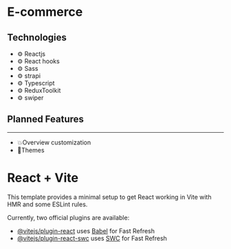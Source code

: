 # E-commerce

## Technologies
* ⚙️ Reactjs
* ⚙️ React hooks
* ⚙️ Sass
* ⚙️ strapi
* ⚙️ Typescript
* ⚙️ ReduxToolkit
* ⚙️ swiper

## Planned Features
---
* 💥Overview customization
* 🎨Themes


# React + Vite

This template provides a minimal setup to get React working in Vite with HMR and some ESLint rules.

Currently, two official plugins are available:

- [@vitejs/plugin-react](https://github.com/vitejs/vite-plugin-react/blob/main/packages/plugin-react/README.md) uses [Babel](https://babeljs.io/) for Fast Refresh
- [@vitejs/plugin-react-swc](https://github.com/vitejs/vite-plugin-react-swc) uses [SWC](https://swc.rs/) for Fast Refresh
